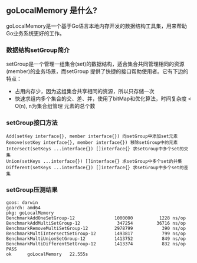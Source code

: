 ## goLocalMemory 是什么?

goLocalMemory是一个基于Go语言本地内存开发的数据结构工具集，用来帮助Go业务系统更好的工作。

### 数据结构setGroup简介
setGroup是一个管理一组集合(set)的数据结构，适合集合共同管理相同的资源(member)的业务场景，而setGroup
提供了快捷的接口帮助使用者。它有下边的特点：

- 占用内存少，因为这组集合共享相同的资源，所以只存储一次
- 快速求组内多个集合的交、差、并，使用了bitMap和优化算法，时间复杂度 < O(n), n为集合组管理
元素的总个数
  
### setGroup接口方法
```bigquery
Add(setKey interface{}, member interface{}) 向setGroup中添加set元素
Remove(setKey interface{}, member interface{}) 移除setGroup中的元素
Intersect(setKeys ...interface{}) []interface{} 求setGroup中多个set的交集
Union(setKeys ...interface{}) []interface{} 求setGroup中多个set的并集
Different(setKeys ...interface{}) []interface{} 求setGroup中多个set的差集
```
  
### setGroup压测结果
```bigquery
goos: darwin
goarch: amd64
pkg: goLocalMemory
BenchmarkAddOneSetGroup-12            	 1000000	      1228 ns/op
BenchmarkAddMultiSetGroup-12          	  347254	     36716 ns/op
BenchmarkRemoveMultiSetGroup-12       	 2978799	       390 ns/op
BenchmarkMultiIntersectSetGroup-12    	 1493817	       799 ns/op
BenchmarkMultiUnionSetGroup-12        	 1413752	       849 ns/op
BenchmarkMultiDifferentSetGroup-12    	 1413374	       832 ns/op
PASS
ok  	goLocalMemory	22.555s
```
